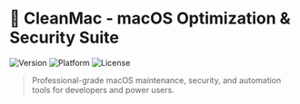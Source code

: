 # 🧹 CleanMac - macOS Optimization & Security Suite

![Version](https://img.shields.io/badge/version-3.0.0-blue)
![Platform](https://img.shields.io/badge/platform-macOS-lightgrey)
![License](https://img.shields.io/badge/license-MIT-green)

> Professional-grade macOS maintenance, security, and automation tools for developers and power users.
